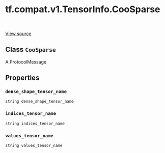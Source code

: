 <div itemscope itemtype="http://developers.google.com/ReferenceObject">
<meta itemprop="name" content="tf.compat.v1.TensorInfo.CooSparse" />
<meta itemprop="path" content="Stable" />
<meta itemprop="property" content="dense_shape_tensor_name"/>
<meta itemprop="property" content="indices_tensor_name"/>
<meta itemprop="property" content="values_tensor_name"/>
</div>

# tf.compat.v1.TensorInfo.CooSparse

<!-- Insert buttons -->

<table class="tfo-notebook-buttons tfo-api" align="left">
</table>

<a target="_blank" href="/code/stable/tensorflow/core/protobuf/meta_graph.proto">View source</a>



## Class `CooSparse`

<!-- Start diff -->
A ProtocolMessage



<!-- Placeholder for "Used in" -->


## Properties

<h3 id="dense_shape_tensor_name"><code>dense_shape_tensor_name</code></h3>

`string dense_shape_tensor_name`


<h3 id="indices_tensor_name"><code>indices_tensor_name</code></h3>

`string indices_tensor_name`


<h3 id="values_tensor_name"><code>values_tensor_name</code></h3>

`string values_tensor_name`




